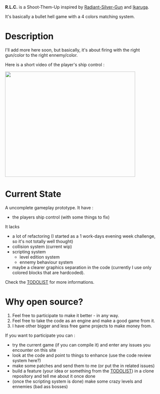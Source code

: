 **R.L.C.** is a Shoot-Them-Up inspired by [Radiant-Silver-Gun](http://en.wikipedia.org/wiki/Radiant_Silvergun) and [Ikaruga](http://en.wikipedia.org/wiki/Ikaruga).

It's basically a bullet hell game with a 4 colors matching system.

# Description #

I'll add more here soon, but basically, it's about firing with the right gun/color to the right ennemy/color.

Here is a short video of the player's ship control :

<a href='http://www.youtube.com/watch?feature=player_embedded&v=ZdWg6fwecCk' target='_blank'><img src='http://img.youtube.com/vi/ZdWg6fwecCk/0.jpg' width='425' height=344 /></a>

# Current State #

A uncomplete gameplay prototype.
It have :

  * the players ship control (with some things to fix)

It lacks

  * a lot of refactoring (I started as a 1 work-days evening week challenge, so it's not totally well thought)
  * collision system (current wip)
  * scripting system
    * level edition system
    * ennemy behaviour system
  * maybe a clearer graphics separation in the code (currently I use only colored blocks that are hardcoded).

Check the [TODOLIST](http://code.google.com/p/radiant-laser-cross/source/browse/TODOLIST.txt) for more informations.

# Why open source? #

  1. Feel free to participate to make it better - in any way.
  1. Feel free to take the code as an engine and make a good game from it.
  1. I have other bigger and less free game projects to make money from.

If you want to participate you can :
  * try the current game (if you can compile it) and enter any issues you encounter on this site
  * look at the code and point to things to enhance (use the code review system here?)
  * make some patches and send them to me (or put the in related issues)
  * build a feature (your idea or something from the [TODOLIST](http://code.google.com/p/radiant-laser-cross/source/browse/TODOLIST.txt)) in a clone repository and tell me about it once done
  * (once the scripting system is done) make some crazy levels and ennemies (bad ass bosses)
